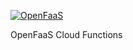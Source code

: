 [![OpenFaaS](https://img.shields.io/badge/openfaas-cloud-blue.svg)](https://www.openfaas.com)

OpenFaaS Cloud Functions